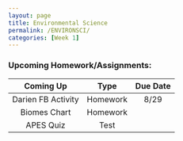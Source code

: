 ```yaml
---
layout: page
title: Environmental Science
permalink: /ENVIRONSCI/
categories: [Week 1]
---
```



### Upcoming Homework/Assignments:

| Coming Up          | Type      |    Due Date |
| :----:             |    :----: |     :----:  |
| Darien FB Activity | Homework  | 8/29        |
| Biomes Chart       | Homework  |             |
| APES Quiz          | Test      |             |
